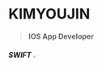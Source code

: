 
# KIMYOUJIN




> **IOS App Developer**

##### SWIFT <img src="https://img1.daumcdn.net/thumb/R800x0/?scode=mtistory2&fname=https%3A%2F%2Fblog.kakaocdn.net%2Fdn%2FcGwhNT%2Fbtqw2A2494K%2F3kOml3WWpDFEgPieXXAxIK%2Fimg.png" width="2%" height="2%" title="px(픽셀) 크기 설정" alt="RubberDuck"></img>
